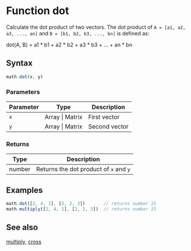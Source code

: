 <!-- Note: This file is automatically generated from source code comments. Changes made in this file will be overridden. -->

# Function dot

Calculate the dot product of two vectors. The dot product of
`A = [a1, a2, a3, ..., an]` and `B = [b1, b2, b3, ..., bn]` is defined as:

   dot(A, B) = a1 * b1 + a2 * b2 + a3 * b3 + ... + an * bn


## Syntax

```js
math.dot(x, y)
```

### Parameters

Parameter | Type | Description
--------- | ---- | -----------
`x` | Array &#124; Matrix | First vector
`y` | Array &#124; Matrix | Second vector

### Returns

Type | Description
---- | -----------
number | Returns the dot product of `x` and `y`


## Examples

```js
math.dot([2, 4, 1], [2, 2, 3])       // returns number 15
math.multiply([2, 4, 1], [2, 2, 3])  // returns number 15
```


## See also

[multiply](multiply.md),
[cross](cross.md)
